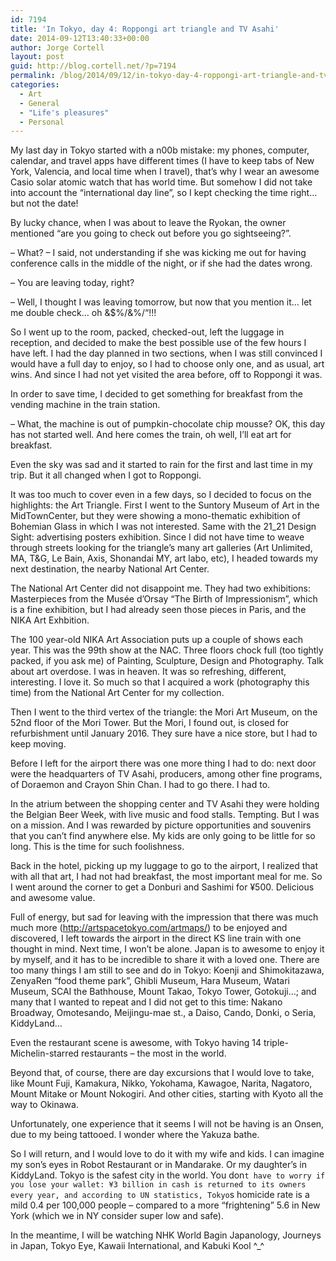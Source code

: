 ```yaml
---
id: 7194
title: 'In Tokyo, day 4: Roppongi art triangle and TV Asahi'
date: 2014-09-12T13:40:33+00:00
author: Jorge Cortell
layout: post
guid: http://blog.cortell.net/?p=7194
permalink: /blog/2014/09/12/in-tokyo-day-4-roppongi-art-triangle-and-tv-asahi/
categories:
  - Art
  - General
  - "Life's pleasures"
  - Personal
---
```

My last day in Tokyo started with a n00b mistake: my phones, computer, calendar, and travel apps have different times (I have to keep tabs of New York, Valencia, and local time when I travel), that’s why I wear an awesome Casio solar atomic watch that has world time. But somehow I did not take into account the “international day line”, so I kept checking the time right… but not the date! 

By lucky chance, when I was about to leave the Ryokan, the owner mentioned “are you going to check out before you go sightseeing?”.
  
– What? – I said, not understanding if she was kicking me out for having conference calls in the middle of the night, or if she had the dates wrong.
  
– You are leaving today, right?
  
– Well, I thought I was leaving tomorrow, but now that you mention it… let me double check… oh &$%/&%/“!!! 

So I went up to the room, packed, checked-out, left the luggage in reception, and decided to make the best possible use of the few hours I have left. I had the day planned in two sections, when I was still convinced I would have a full day to enjoy, so I had to choose only one, and as usual, art wins. And since I had not yet visited the area before, off to Roppongi it was.

In order to save time, I decided to get something for breakfast from the vending machine in the train station.
  
– What, the machine is out of pumpkin-chocolate chip mousse? OK, this day has not started well. And here comes the train, oh well, I’ll eat art for breakfast.

Even the sky was sad and it started to rain for the first and last time in my trip. But it all changed when I got to Roppongi.

It was too much to cover even in a few days, so I decided to focus on the highlights: the Art Triangle. First I went to the Suntory Museum of Art in the MidTownCenter, but they were showing a mono-thematic exhibition of Bohemian Glass in which I was not interested. Same with the 21_21 Design Sight: advertising posters exhibition. Since I did not have time to weave through streets looking for the triangle’s many art galleries (Art Unlimited, MA, T&G, Le Bain, Axis, Shonandai MY, art labo, etc), I headed towards my next destination, the nearby National Art Center. 

The National Art Center did not disappoint me. They had two exhibitions: Masterpieces from the Musée d’Orsay “The Birth of Impressionism”, which is a fine exhibition, but I had already seen those pieces in Paris, and the NIKA Art Exhbition.

The 100 year-old NIKA Art Association puts up a couple of shows each year. This was the 99th show at the NAC. Three floors chock full (too tightly packed, if you ask me) of Painting, Sculpture, Design and Photography. Talk about art overdose. I was in heaven. It was so refreshing, different, interesting. I love it. So much so that I acquired a work (photography this time) from the National Art Center for my collection.

Then I went to the third vertex of the triangle: the Mori Art Museum, on the 52nd floor of the Mori Tower. But the Mori, I found out, is closed for refurbishment until January 2016. They sure have a nice store, but I had to keep moving.

Before I left for the airport there was one more thing I had to do: next door were the headquarters of TV Asahi, producers, among other fine programs, of Doraemon and Crayon Shin Chan. I had to go there. I had to.

In the atrium between the shopping center and TV Asahi they were holding the Belgian Beer Week, with live music and food stalls. Tempting. But I was on a mission. And I was rewarded by picture opportunities and souvenirs that you can’t find anywhere else. My kids are only going to be little for so long. This is the time for such foolishness. 

Back in the hotel, picking up my luggage to go to the airport, I realized that with all that art, I had not had breakfast, the most important meal for me. So I went around the corner to get a Donburi and Sashimi for ¥500. Delicious and awesome value.

Full of energy, but sad for leaving with the impression that there was much much more (http://artspacetokyo.com/artmaps/) to be enjoyed and discovered, I left towards the airport in the direct KS line train with one thought in mind. Next time, I won’t be alone. Japan is to awesome to enjoy it by myself, and it has to be incredible to share it with a loved one. There are too many things I am still to see and do in Tokyo: Koenji and Shimokitazawa, ZenyaRen “food theme park”, Ghibli Museum, Hara Museum, Watari Museum, SCAI the Bathhouse, Mount Takao, Tokyo Tower, Gotokuji…; and many that I wanted to repeat and I did not get to this time: Nakano Broadway, Omotesando, Meijingu-mae st., a Daiso, Cando, Donki, o Seria, KiddyLand…

Even the restaurant scene is awesome, with Tokyo having 14 triple-Michelin-starred restaurants – the most in the world.

Beyond that, of course, there are day excursions that I would love to take, like Mount Fuji, Kamakura, Nikko, Yokohama, Kawagoe, Narita, Nagatoro, Mount Mitake or Mount Nokogiri. And other cities, starting with Kyoto all the way to Okinawa.

Unfortunately, one experience that it seems I will not be having is an Onsen, due to my being tattooed. I wonder where the Yakuza bathe.

So I will return, and I would love to do it with my wife and kids. I can imagine my son’s eyes in Robot Restaurant or in Mandarake. Or my daughter’s in KiddyLand. Tokyo is the safest city in the world. You don`t have to worry if you lose your wallet: ¥3 billion in cash is returned to its owners every year, and according to UN statistics, Tokyo`s homicide rate is a mild 0.4 per 100,000 people – compared to a more “frightening” 5.6 in New York (which we in NY consider super low and safe).

In the meantime, I will be watching NHK World Bagin Japanology, Journeys in Japan, Tokyo Eye, Kawaii International, and Kabuki Kool ^_^